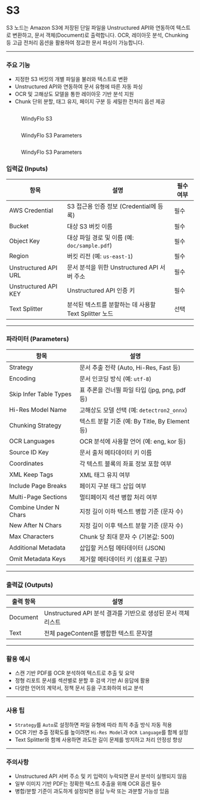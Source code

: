 # S3

S3 노드는 Amazon S3에 저장된 단일 파일을 Unstructured API와 연동하여 텍스트로 변환하고, 문서 객체(Document)로 출력합니다. OCR, 레이아웃 분석, Chunking 등 고급 전처리 옵션을 활용하여 정교한 문서 파싱이 가능합니다.

***

### 주요 기능

* 지정한 S3 버킷의 개별 파일을 불러와 텍스트로 변환
* Unstructured API와 연동하여 문서 유형에 따른 자동 파싱
* OCR 및 고해상도 모델을 통한 레이아웃 기반 분석 지원
* Chunk 단위 분할, 태그 유지, 페이지 구분 등 세밀한 전처리 옵션 제공

<div><figure><img src="../../../.gitbook/assets/image (25).png" alt=""><figcaption><p>WindyFlo S3</p></figcaption></figure> <figure><img src="../../../.gitbook/assets/image (27).png" alt=""><figcaption><p>WindyFlo S3 Parameters</p></figcaption></figure> <figure><img src="../../../.gitbook/assets/image (28).png" alt=""><figcaption><p>WindyFlo S3 Parameters</p></figcaption></figure></div>

### 입력값 (Inputs)

| 항목                   | 설명                                   | 필수 여부 |
| -------------------- | ------------------------------------ | ----- |
| AWS Credential       | S3 접근용 인증 정보 (Credential에 등록)        | 필수    |
| Bucket               | 대상 S3 버킷 이름                          | 필수    |
| Object Key           | 대상 파일 경로 및 이름 (예: `doc/sample.pdf`)  | 필수    |
| Region               | 버킷 리전 (예: `us-east-1`)               | 필수    |
| Unstructured API URL | 문서 분석을 위한 Unstructured API 서버 주소     | 필수    |
| Unstructured API KEY | Unstructured API 인증 키                | 필수    |
| Text Splitter        | 분석된 텍스트를 분할하는 데 사용할 Text Splitter 노드 | 선택    |

***

### 파라미터 (Parameters)

| 항목                     | 설명                                    |
| ---------------------- | ------------------------------------- |
| Strategy               | 문서 추출 전략 (Auto, Hi-Res, Fast 등)       |
| Encoding               | 문서 인코딩 방식 (예: `utf-8`)                |
| Skip Infer Table Types | 표 추론을 건너뛸 파일 타입 (jpg, png, pdf 등)     |
| Hi-Res Model Name      | 고해상도 모델 선택 (예: `detectron2_onnx`)     |
| Chunking Strategy      | 텍스트 분할 기준 (예: By Title, By Element 등) |
| OCR Languages          | OCR 분석에 사용할 언어 (예: eng, kor 등)        |
| Source ID Key          | 문서 출처 메타데이터 키 이름                      |
| Coordinates            | 각 텍스트 블록의 좌표 정보 포함 여부                 |
| XML Keep Tags          | XML 태그 유지 여부                          |
| Include Page Breaks    | 페이지 구분 태그 삽입 여부                       |
| Multi-Page Sections    | 멀티페이지 섹션 병합 처리 여부                     |
| Combine Under N Chars  | 지정 길이 이하 텍스트 병합 기준 (문자 수)             |
| New After N Chars      | 지정 길이 이후 텍스트 분할 기준 (문자 수)             |
| Max Characters         | Chunk 당 최대 문자 수 (기본값: 500)            |
| Additional Metadata    | 삽입할 커스텀 메타데이터 (JSON)                  |
| Omit Metadata Keys     | 제거할 메타데이터 키 (쉼표로 구분)                  |

***

### 출력값 (Outputs)

| 출력 항목    | 설명                                         |
| -------- | ------------------------------------------ |
| Document | Unstructured API 분석 결과를 기반으로 생성된 문서 객체 리스트 |
| Text     | 전체 pageContent를 병합한 텍스트 문자열                |

***

### 활용 예시

* 스캔 기반 PDF를 OCR 분석하여 텍스트로 추출 및 요약
* 정형 리포트 문서를 섹션별로 분할 후 검색 기반 AI 응답에 활용
* 다양한 언어의 계약서, 정책 문서 등을 구조화하여 비교 분석

***

### 사용 팁

* `Strategy`를 `Auto`로 설정하면 파일 유형에 따라 최적 추출 방식 자동 적용
* OCR 기반 추출 정확도를 높이려면 `Hi-Res Model`과 `OCR Language`를 함께 설정
* Text Splitter와 함께 사용하면 과도한 길이 문제를 방지하고 처리 안정성 향상

***

### 주의사항

* Unstructured API 서버 주소 및 키 입력이 누락되면 문서 분석이 실행되지 않음
* 일부 이미지 기반 PDF는 정확한 텍스트 추출을 위해 OCR 옵션 필수
* 병합/분할 기준이 과도하게 설정되면 응답 누락 또는 과분할 가능성 있음
